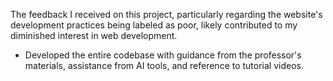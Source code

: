 The feedback I received on this project, particularly regarding the website's development practices being labeled as poor, likely contributed to my diminished interest in web development.

-	Developed the entire codebase with guidance from the professor's materials, assistance from AI tools, and reference to tutorial videos.
